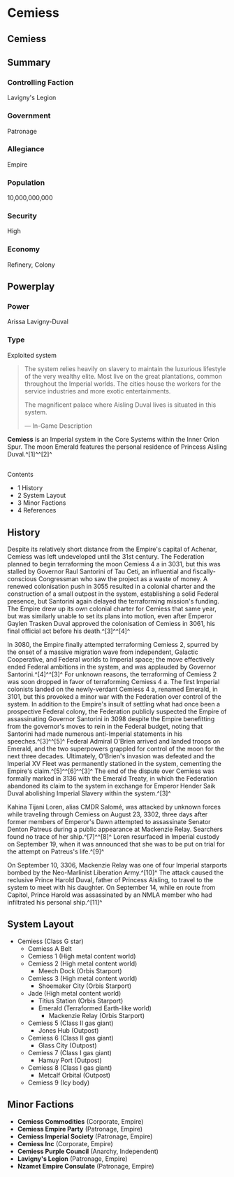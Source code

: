 # Cemiess
## Cemiess

		

## Summary

### Controlling Faction

Lavigny's Legion

### Government

Patronage

### Allegiance

Empire

### Population

10,000,000,000

### Security

High

### Economy

Refinery, Colony

## Powerplay

### Power

Arissa Lavigny-Duval

### Type

Exploited system

> 
> 
> The system relies heavily on slavery to maintain the luxurious lifestyle of the very wealthy elite. Most live on the great plantations, common throughout the Imperial worlds. The cities house the workers for the service industries and more exotic entertainments.
> 
> 
> The magnificent palace where Aisling Duval lives is situated in this system.
> 
> 
> — In-Game Description
> 

**Cemiess** is an Imperial system in the Core Systems within the Inner Orion Spur. The moon Emerald features the personal residence of Princess Aisling Duval.^[1]^^[2]^

## 

Contents

- 1 History
- 2 System Layout
- 3 Minor Factions
- 4 References

## History

Despite its relatively short distance from the Empire's capital of Achenar, Cemiess was left undeveloped until the 31st century.  The Federation planned to begin terraforming the moon Cemiess 4 a in 3031, but this was stalled by Governor Raul Santorini of Tau Ceti, an influential and fiscally-conscious Congressman who saw the project as a waste of money. A renewed colonisation push in 3055 resulted in a colonial charter and the construction of a small outpost in the system, establishing a solid Federal presence, but Santorini again delayed the terraforming mission's funding. The Empire drew up its own colonial charter for Cemiess that same year, but was similarly unable to set its plans into motion, even after Emperor Gaylen Trasken Duval approved the colonisation of Cemiess in 3061, his final official act before his death.^[3]^^[4]^

In 3080, the Empire finally attempted terraforming Cemiess 2, spurred by the onset of a massive migration wave from independent, Galactic Cooperative, and Federal worlds to Imperial space; the move effectively ended Federal ambitions in the system, and was applauded by Governor Santorini.^[4]^^[3]^ For unknown reasons, the terraforming of Cemiess 2 was soon dropped in favor of terraforming Cemiess 4 a. The first Imperial colonists landed on the newly-verdant Cemiess 4 a, renamed Emerald, in 3101, but this provoked a minor war with the Federation over control of the system. In addition to the Empire's insult of settling what had once been a prospective Federal colony, the Federation publicly suspected the Empire of assassinating Governor Santorini in 3098 despite the Empire benefitting from the governor's moves to rein in the Federal budget, noting that Santorini had made numerous anti-Imperial statements in his speeches.^[3]^^[5]^ Federal Admiral O'Brien arrived and landed troops on Emerald, and the two superpowers grappled for control of the moon for the next three decades. Ultimately, O'Brien's invasion was defeated and the Imperial XV Fleet was permanently stationed in the system, cementing the Empire's claim.^[5]^^[6]^^[3]^ The end of the dispute over Cemiess was formally marked in 3136 with the Emerald Treaty, in which the Federation abandoned its claim to the system in exchange for Emperor Hender Saik Duval abolishing Imperial Slavery within the system.^[3]^

Kahina Tijani Loren, alias CMDR Salomé, was attacked by unknown forces while traveling through Cemiess on August 23, 3302, three days after former members of Emperor's Dawn attempted to assassinate Senator Denton Patreus during a public appearance at Mackenzie Relay. Searchers found no trace of her ship.^[7]^^[8]^ Loren resurfaced in Imperial custody on September 19, when it was announced that she was to be put on trial for the attempt on Patreus's life.^[9]^

On September 10, 3306, Mackenzie Relay was one of four Imperial starports bombed by the Neo-Marlinist Liberation Army.^[10]^ The attack caused the reclusive Prince Harold Duval, father of Princess Aisling, to travel to the system to meet with his daughter. On September 14, while en route from Capitol, Prince Harold was assassinated by an NMLA member who had infiltrated his personal ship.^[11]^

## System Layout

- Cemiess (Class G star)
    - Cemiess A Belt
    - Cemiess 1 (High metal content world)
    - Cemiess 2 (High metal content world)
        - Meech Dock (Orbis Starport)
    - Cemiess 3 (High metal content world)
        - Shoemaker City (Orbis Starport)
    - Jade (High metal content world)
        - Titius Station (Orbis Starport)
        - Emerald (Terraformed Earth-like world)
            - Mackenzie Relay (Orbis Starport)
    - Cemiess 5 (Class II gas giant)
        - Jones Hub (Outpost)
    - Cemiess 6 (Class II gas giant)
        - Glass City (Outpost)
    - Cemiess 7 (Class I gas giant)
        - Hamuy Port (Outpost)
    - Cemiess 8 (Class I gas giant)
        - Metcalf Orbital (Outpost)
    - Cemiess 9 (Icy body)

## Minor Factions

- **Cemiess Commodities** (Corporate, Empire)
- **Cemiess Empire Party** (Patronage, Empire)
- **Cemiess Imperial Society** (Patronage, Empire)
- **Cemiess Inc** (Corporate, Empire)
- **Cemiess Purple Council** (Anarchy, Independent)
- **Lavigny's Legion** (Patronage, Empire)
- **Nzamet Empire Consulate** (Patronage, Empire)